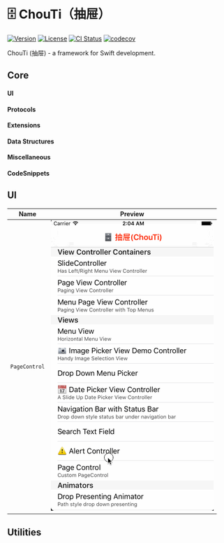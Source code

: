 # 🗄 ChouTi（抽屉）
[![Version](https://img.shields.io/cocoapods/v/ChouTi.svg?style=flat)](http://cocoapods.org/pods/ChouTi)
[![License](https://img.shields.io/cocoapods/l/ChouTi.svg?style=flat)](https://github.com/ChouTi-Lab/ChouTi/blob/master/LICENSE?raw=true)
[![CI Status](https://travis-ci.org/ChouTi-Lab/ChouTi.svg?branch=master)](https://travis-ci.org/ChouTi-Lab/ChouTi)
[![codecov](https://codecov.io/gh/ChouTi-Lab/ChouTi/branch/master/graph/badge.svg)](https://codecov.io/gh/ChouTi-Lab/ChouTi)

ChouTi (抽屉) - a framework for Swift development.

## Core
#### UI
#### Protocols
#### Extensions
#### Data Structures
#### Miscellaneous
#### CodeSnippets

## UI

Name | Preview
:---: | :---:
`PageControl` | ![PageControlDemo](./Screenshots/PageControl.gif)

## Utilities
